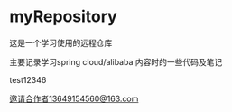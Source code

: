 # myRepository
这是一个学习使用的远程仓库

主要记录学习spring cloud/alibaba 内容时的一些代码及笔记


test12346

邀请合作者13649154560@163.com
